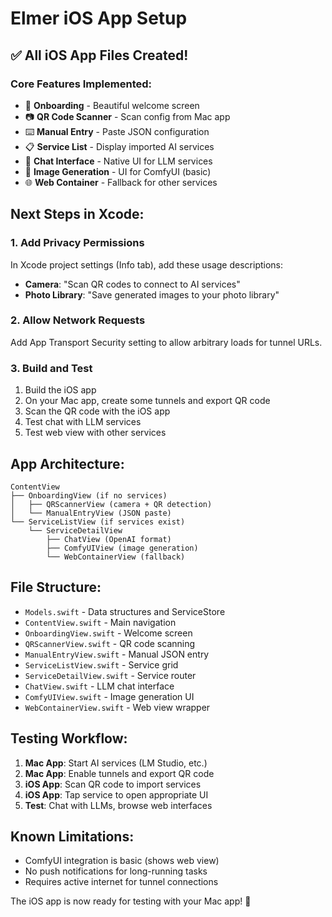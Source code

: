 # Elmer iOS App Setup

## ✅ All iOS App Files Created!

### Core Features Implemented:
- 📱 **Onboarding** - Beautiful welcome screen
- 📷 **QR Code Scanner** - Scan config from Mac app
- ⌨️ **Manual Entry** - Paste JSON configuration
- 📋 **Service List** - Display imported AI services
- 💬 **Chat Interface** - Native UI for LLM services
- 🎨 **Image Generation** - UI for ComfyUI (basic)
- 🌐 **Web Container** - Fallback for other services

## Next Steps in Xcode:

### 1. Add Privacy Permissions
In Xcode project settings (Info tab), add these usage descriptions:
- **Camera**: "Scan QR codes to connect to AI services"
- **Photo Library**: "Save generated images to your photo library" 

### 2. Allow Network Requests
Add App Transport Security setting to allow arbitrary loads for tunnel URLs.

### 3. Build and Test
1. Build the iOS app
2. On your Mac app, create some tunnels and export QR code
3. Scan the QR code with the iOS app
4. Test chat with LLM services
5. Test web view with other services

## App Architecture:

```
ContentView
├── OnboardingView (if no services)
│   ├── QRScannerView (camera + QR detection)
│   └── ManualEntryView (JSON paste)
└── ServiceListView (if services exist)
    └── ServiceDetailView
        ├── ChatView (OpenAI format)
        ├── ComfyUIView (image generation)
        └── WebContainerView (fallback)
```

## File Structure:
- `Models.swift` - Data structures and ServiceStore
- `ContentView.swift` - Main navigation
- `OnboardingView.swift` - Welcome screen
- `QRScannerView.swift` - QR code scanning
- `ManualEntryView.swift` - Manual JSON entry
- `ServiceListView.swift` - Service grid
- `ServiceDetailView.swift` - Service router
- `ChatView.swift` - LLM chat interface
- `ComfyUIView.swift` - Image generation UI
- `WebContainerView.swift` - Web view wrapper

## Testing Workflow:
1. **Mac App**: Start AI services (LM Studio, etc.)
2. **Mac App**: Enable tunnels and export QR code
3. **iOS App**: Scan QR code to import services
4. **iOS App**: Tap service to open appropriate UI
5. **Test**: Chat with LLMs, browse web interfaces

## Known Limitations:
- ComfyUI integration is basic (shows web view)
- No push notifications for long-running tasks
- Requires active internet for tunnel connections

The iOS app is now ready for testing with your Mac app! 🚀